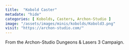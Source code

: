 ```yaml
---
title:  "Kobold Caster"
metadate: "hide"
categories: [ Kobolds, Casters, Archon-Studio ]
image: "/assets/images/minis/kobolds/Kobold3.png"
visit: "https://archon-studio.com/"
---
```

From the Archon-Studio Dungeons & Lasers 3 Campaign.